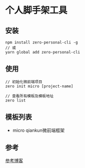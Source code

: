 # 个人脚手架工具

## 安装
```
npm install zero-personal-cli -g
// 或
yarn global add zero-personal-cli
```

## 使用
```
// 初始化微前端项目
zero init micro [project-name]

// 查看所有模板及模板地址
zero list
```

## 模板列表
- micro qiankun微前端框架

## 参考
[参考博客](https://juejin.cn/post/6844903807919325192)
